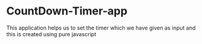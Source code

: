 # CountDown-Timer-app
This application helps us to set the timer which we have given as input and this is created using pure javascript 
